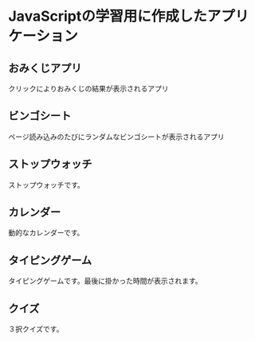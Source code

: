 # JavaScriptの学習用に作成したアプリケーション
## おみくじアプリ
クリックによりおみくじの結果が表示されるアプリ
## ビンゴシート
ページ読み込みのたびにランダムなビンゴシートが表示されるアプリ
## ストップウォッチ
ストップウォッチです。
## カレンダー
動的なカレンダーです。
## タイピングゲーム
タイピングゲームです。最後に掛かった時間が表示されます。
## クイズ
３択クイズです。